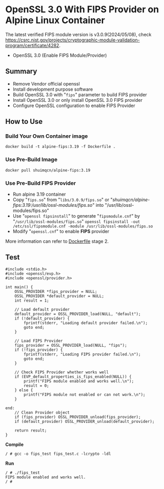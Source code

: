 # OpenSSL 3.0 With FIPS Provider on Alpine Linux Container

The latest verified FIPS module version is v3.0.9(2024/05/08), check https://csrc.nist.gov/projects/cryptographic-module-validation-program/certificate/4282.

- OpenSSL 3.0 (Enable FIPS Module/Provider)

## Summary 
- Remove Vendor official openssl
- Install development purpose software
- Build OpenSSL 3.0 with "`fips`" parameter to build FIPS provider
- Install OpenSSL 3.0 or only install OpenSSL 3.0 FIPS provider
- Configure OpenSSL configuration to enable FIPS Provider

## How to Use

### Build Your Own Container image
```
docker build -t alpine-fips:3.19 -f Dockerfile .
```

### Use Pre-Build Image
```
docker pull shuimqcn/alpine-fips:3.19
```

### Use Pre-Build FIPS Provider
- Run alpine 3.19 container
- Copy "`fips.so`" from "`libs/3.0.9/fips.so`" or "*shuimqcn/alpine-fips:3.19:/usr/lib/ossl-modules/fips.so*" into "/usr/lib/ossl-modules/fips.so"
- Use "`openssl fipsinstall`" to generate "`fipsmodule.cnf`" by "`/usr/lib/ossl-modules/fips.so`"
  `openssl fipsinstall -out /etc/ssl/fipsmodule.cnf -module /usr/lib/ossl-modules/fips.so`
- Modify "`openssl.cnf`" to enable **FIPS** provider

More information can refer to [Dockerfile](./Dockerfile) stage 2.

## Test
```
#include <stdio.h>
#include <openssl/evp.h>
#include <openssl/provider.h>

int main() {
    OSSL_PROVIDER *fips_provider = NULL;
    OSSL_PROVIDER *default_provider = NULL;
    int result = 1;

    // Load default provider
    default_provider = OSSL_PROVIDER_load(NULL, "default");
    if (!default_provider) {
        fprintf(stderr, "Loading default provider failed.\n");
        goto end;
    }

    // Load FIPS Provider
    fips_provider = OSSL_PROVIDER_load(NULL, "fips");
    if (!fips_provider) {
        fprintf(stderr, "Loading FIPS provider failed.\n");
        goto end;
    }

    // Check FIPS Provider whether works well
    if (EVP_default_properties_is_fips_enabled(NULL)) {
        printf("FIPS module enabled and works well.\n");
        result = 0;
    } else {
        printf("FIPS module not enabled or can not work.\n");
    }

end:
    // Clean Provider object 
    if (fips_provider) OSSL_PROVIDER_unload(fips_provider);
    if (default_provider) OSSL_PROVIDER_unload(default_provider);

    return result;
}
```
**Compile**
```
/ # gcc -o fips_test fips_test.c -lcrypto -ldl
```
**Run**
```
/ # ./fips_test
FIPS module enabled and works well.
/ # 
```
